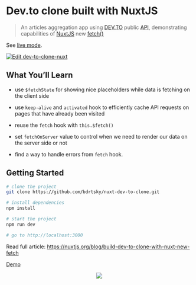 # Dev.to clone built with NuxtJS

> An articles aggregation app using [DEV.TO](https://dev.to) public [API](https://docs.dev.to/api/), demonstrating capabilities of [NuxtJS](https://nuxtjs.org) new [fetch()](https://nuxtjs.org/api/pages-fetch)

See [live mode](https://quixotic-scissors.surge.sh/).

[![Edit dev-to-clone-nuxt](https://codesandbox.io/static/img/play-codesandbox.svg)](https://codesandbox.io/s/github/bdrtsky/nuxt-dev-to-clone/tree/master/?fontsize=14&hidenavigation=1&theme=dark)

## What You’ll Learn

- use `$fetchState` for showing nice placeholders while data is fetching on the client side

- use `keep-alive` and `activated` hook to efficiently cache API requests on pages that have already been visited

- reuse the `fetch` hook with `this.$fetch()`

- set `fetchOnServer` value to control when we need to render our data on the server side or not

- find a way to handle errors from `fetch` hook.

## Getting Started

```sh
# clone the project
git clone https://github.com/bdrtsky/nuxt-dev-to-clone.git

# install dependencies
npm install

# start the project
npm run dev

# go to http://localhost:3000
```

Read full article: https://nuxtjs.org/blog/build-dev-to-clone-with-nuxt-new-fetch

[Demo](https://quixotic-scissors.surge.sh/)

<p align="center">
  <img src="https://raw.githubusercontent.com/bdrtsky/nuxt-dev-to-clone/master/static/demo.gif">
</p>
